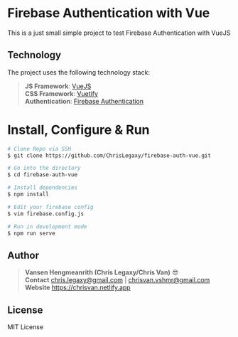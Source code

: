 # Firebase Authentication with Vue

This is a just small simple project to test Firebase Authentication with VueJS

## Technology

The project uses the following technology stack:

> **JS Framework**: [VueJS](https://vuejs.org)  
> **CSS Framework**: [Vuetify](https://vuetifyjs.com)  
> **Authentication**: [Firebase Authentication](https://firebase.google.com/docs/auth)  

# Install, Configure & Run

```bash
# Clone Repo via SSH
$ git clone https://github.com/ChrisLegaxy/firebase-auth-vue.git

# Go into the directory
$ cd firebase-auth-vue

# Install dependencies
$ npm install

# Edit your firebase config
$ vim firebase.config.js

# Run in development mode
$ npm run serve
```

## Author

> **Vansen Hengmeanrith (Chris Legaxy/Chris Van)** 😎  
> **Contact** chris.legaxy@gmail.com | chrisvan.vshmr@gmail.com  
> **Website** https://chrisvan.netlify.app  

## License

MIT License  

